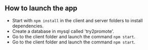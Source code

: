 ## How to launch the app

- Start with `npm install` in the client and server folders to install dependencies.
- Create a database in mysql called 'try2promote'.
- Go to the client folder and launch the command `npm start`.
- Go to the client folder and launch the command `npm start`.
